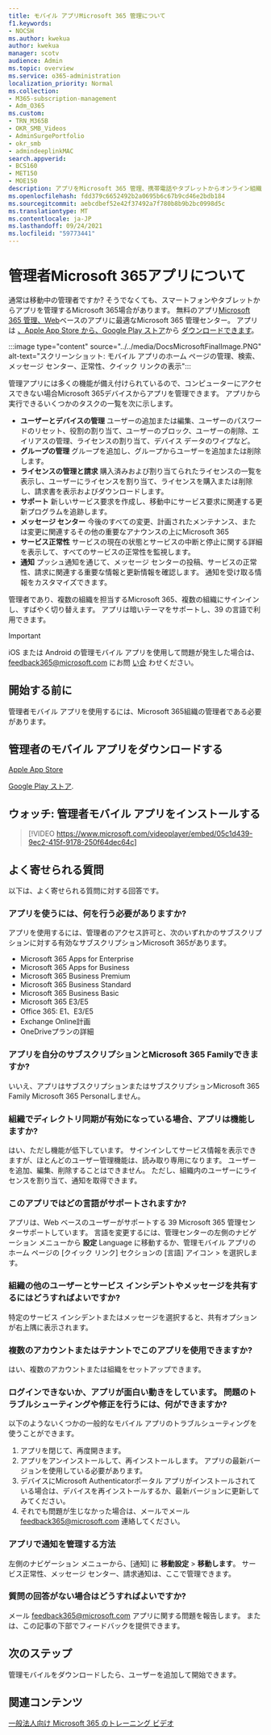 ```yaml
---
title: モバイル アプリMicrosoft 365 管理について
f1.keywords:
- NOCSH
ms.author: kwekua
author: kwekua
manager: scotv
audience: Admin
ms.topic: overview
ms.service: o365-administration
localization_priority: Normal
ms.collection:
- M365-subscription-management
- Adm_O365
ms.custom:
- TRN_M365B
- OKR_SMB_Videos
- AdminSurgePortfolio
- okr_smb
- admindeeplinkMAC
search.appverid:
- BCS160
- MET150
- MOE150
description: アプリをMicrosoft 365 管理、携帯電話やタブレットからオンライン組織を管理する方法について学習します。
ms.openlocfilehash: fdd379c6652492b2a0695b6c67b9cd46e2bdb184
ms.sourcegitcommit: aebcdbef52e42f37492a7f780b8b9b2bc0998d5c
ms.translationtype: MT
ms.contentlocale: ja-JP
ms.lasthandoff: 09/24/2021
ms.locfileid: "59773441"
---
```

# <a name="about-the-microsoft-365-admin-mobile-app"></a>管理者Microsoft 365アプリについて

通常は移動中の管理者ですか? そうでなくても、スマートフォンやタブレットからアプリを管理するMicrosoft 365場合があります。 無料のアプリ[Microsoft 365 管理、Web](https://go.microsoft.com/fwlink/?LinkID=627216)ベースのアプリに最適なMicrosoft 365 管理センター。 アプリは [、Apple App Store から、Google Play ストア](https://apps.apple.com/app/apple-store/id761397963?pt=80423&ct=docsaboutadminapp&mt=8)から [ダウンロードできます](https://play.google.com/store/apps/details?id=com.ms.office365admin&referrer=utm_source%3Ddocsaboutadminapp%26utm_campaign%25docsaboutadminapp)。

:::image type="content" source="../../media/DocsMicrosoftFinalImage.PNG" alt-text="スクリーンショット: モバイル アプリのホーム ページの管理、検索、メッセージ センター、正常性、クイック リンクの表示":::

管理アプリには多くの機能が備え付けられているので、コンピューターにアクセスできない場合Microsoft 365デバイスからアプリを管理できます。 アプリから実行できるいくつかのタスクの一覧を次に示します。

- **ユーザーとデバイスの管理** ユーザーの追加または編集、ユーザーのパスワードのリセット、役割の割り当て、ユーザーのブロック、ユーザーの削除、エイリアスの管理、ライセンスの割り当て、デバイス データのワイプなど。
- **グループの管理** グループを追加し、グループからユーザーを追加または削除します。
- **ライセンスの管理と請求** 購入済みおよび割り当てられたライセンスの一覧を表示し、ユーザーにライセンスを割り当て、ライセンスを購入または削除し、請求書を表示およびダウンロードします。
- **サポート** 新しいサービス要求を作成し、移動中にサービス要求に関連する更新プログラムを追跡します。
- **メッセージ センター** 今後のすべての変更、計画されたメンテナンス、または変更に関連するその他の重要なアナウンスの上にMicrosoft 365
- **サービス正常性** サービスの現在の状態とサービスの中断と停止に関する詳細を表示して、すべてのサービスの正常性を監視します。
- **通知** プッシュ通知を通じて、メッセージ センターの投稿、サービスの正常性、請求に関連する重要な情報と更新情報を確認します。 通知を受け取る情報をカスタマイズできます。

管理者であり、複数の組織を担当するMicrosoft 365、複数の組織にサインインし、すばやく切り替えます。 アプリは暗いテーマをサポートし、39 の言語で利用できます。
  
> [!IMPORTANT]
> iOS または Android の管理モバイル アプリを使用して問題が発生した場合は、feedback365@microsoft.com にお問 [い合](mailto:feedback365@microsoft.com) わせください。

## <a name="before-you-begin"></a>開始する前に

管理者モバイル アプリを使用するには、Microsoft 365組織の管理者である必要があります。
  
## <a name="download-the-admin-mobile-app"></a>管理者のモバイル アプリをダウンロードする

[Apple App Store](https://apps.apple.com/app/apple-store/id761397963?pt=80423&ct=docsaboutadminapp&mt=8) 

[Google Play ストア](https://play.google.com/store/apps/details?id=com.ms.office365admin&referrer=utm_source%3Ddocsaboutadminapp%26utm_campaign%25docsaboutadminapp).
  
## <a name="watch-install-the-admin-mobile-app"></a>ウォッチ: 管理者モバイル アプリをインストールする

> [!VIDEO https://www.microsoft.com/videoplayer/embed/05c1d439-9ec2-415f-9178-250f64dec64c]

## <a name="frequently-asked-questions"></a>よく寄せられる質問

以下は、よく寄せられる質問に対する回答です。
  
### <a name="what-do-i-need-to-do-to-be-able-to-use-the-app"></a>アプリを使うには、何を行う必要がありますか?

アプリを使用するには、管理者のアクセス許可と、次のいずれかのサブスクリプションに対する有効なサブスクリプションMicrosoft 365があります。

- Microsoft 365 Apps for Enterprise
- Microsoft 365 Apps for Business
- Microsoft 365 Business Premium
- Microsoft 365 Business Standard
- Microsoft 365 Business Basic
- Microsoft 365 E3/E5
- Office 365: E1、E3/E5
- Exchange Online計画
- OneDriveプランの詳細
  
### <a name="can-i-use-the-app-with-my-microsoft-365-family-subscription"></a>アプリを自分のサブスクリプションとMicrosoft 365 Familyできますか?

いいえ、アプリはサブスクリプションまたはサブスクリプションMicrosoft 365 Family Microsoft 365 Personalしません。

### <a name="will-the-app-work-if-my-organization-has-directory-synchronization-enabled"></a>組織でディレクトリ同期が有効になっている場合、アプリは機能しますか?

はい、ただし機能が低下しています。 サインインしてサービス情報を表示できますが、ほとんどのユーザー管理機能は、読み取り専用になります。 ユーザーを追加、編集、削除することはできません。 ただし、組織内のユーザーにライセンスを割り当て、通知を取得できます。
  
### <a name="what-languages-are-supported-by-the-app"></a>このアプリではどの言語がサポートされますか?

アプリは、Web ベースのユーザーがサポートする 39 Microsoft 365 管理センターサポートしています。 言語を変更するには、管理センターの左側のナビゲーション メニューから **設定** Language に移動するか、管理モバイル アプリのホーム ページの [クイック リンク] セクションの [言語] アイコン  >  を選択します。  
  
### <a name="how-can-i-share-the-service-incidents-and-messages-with-the-rest-of-my-organization"></a>組織の他のユーザーとサービス インシデントやメッセージを共有するにはどうすればよいですか?

特定のサービス インシデントまたはメッセージを選択すると、共有オプションが右上隅に表示されます。
  
### <a name="can-i-use-this-app-with-multiple-accounts-or-tenants"></a>複数のアカウントまたはテナントでこのアプリを使用できますか?

はい、複数のアカウントまたは組織をセットアップできます。

### <a name="im-unable-to-login-or-my-app-is-acting-funny-what-can-i-do-to-troubleshoot-or-fix-the-issue"></a>ログインできないか、アプリが面白い動きをしています。 問題のトラブルシューティングや修正を行うには、何ができますか?

以下のようないくつかの一般的なモバイル アプリのトラブルシューティングを使うことができます。

1. アプリを閉じて、再度開きます。
1. アプリをアンインストールして、再インストールします。 アプリの最新バージョンを使用している必要があります。
1. デバイスにMicrosoft Authenticatorポータル アプリがインストールされている場合は、デバイスを再インストールするか、最新バージョンに更新してみてください。
1. それでも問題が生じなかった場合は、メールでメール feedback365@microsoft.com 連絡してください。

### <a name="how-do-i-manage-notifications-in-the-app"></a>アプリで通知を管理する方法

左側のナビゲーション メニューから、[通知] に **移動設定**  >  **移動します**。 サービス正常性、メッセージ センター、請求通知は、ここで管理できます。

### <a name="what-do-i-do-if-my-question-isnt-answered"></a>質問の回答がない場合はどうすればよいですか?

メール [feedback365@microsoft.com](mailto:feedback365@microsoft.com) アプリに関する問題を報告します。 または、この記事の下部でフィードバックを提供できます。

## <a name="next-steps"></a>次のステップ

管理モバイルをダウンロードしたら、ユーザーを追加して開始できます。
  
## <a name="related-content"></a>関連コンテンツ

[一般法人向け Microsoft 365 のトレーニング ビデオ](../../business-video/index.yml)
